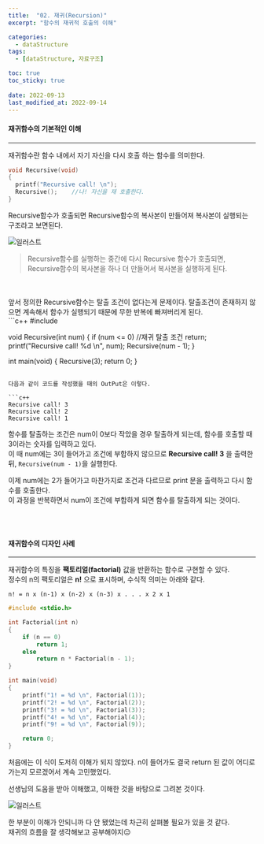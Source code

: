 ```yaml
---
title:  "02. 재귀(Recursion)"
excerpt: "함수의 재귀적 호출의 이해"

categories:
  - dataStructure
tags:
  - [dataStructure, 자료구조]

toc: true
toc_sticky: true
 
date: 2022-09-13
last_modified_at: 2022-09-14
---
```


#### 재귀함수의 기본적인 이해
---

재귀함수란 함수 내에서 자기 자신을 다시 호출 하는 함수를 의미한다.  

```c++
void Recursive(void)
{
  printf("Recursive call! \n");
  Recursive();    //나! 자신을 재 호출한다.
}
```  

Recursive함수가 호출되면 Recursive함수의 복사본이 만들어져 복사본이 실행되는 구조라고 보면된다.

![일러스트](https://user-images.githubusercontent.com/106606698/189888936-013c598b-993e-4f5b-8538-750ea2858202.png)

> Recursive함수를 실행하는 중간에 다시 Recursive 함수가 호출되면, Recursive함수의 복사본을 하나 더 만들어서 복사본을 실행하게 된다.  

<br>
<br>
앞서 정의한 Recursive함수는 탈출 조건이 없다는게 문제이다. 탈출조건이 존재하지 않으면 계속해서 함수가 실행되기 때문에 무한 반복에 빠져버리게 된다.  
<br>
```c++
#include <stdio.h>

void Recursive(int num)
{
	if (num <= 0) //재귀 탈출 조건
		return;
	printf("Recursive call! %d \n", num);
	Recursive(num - 1);
}

int main(void)
{
	Recursive(3);
	return 0;
}
```  

다음과 같이 코드를 작성했을 때의 OutPut은 이렇다.  

```c++
Recursive call! 3
Recursive call! 2
Recursive call! 1
```

함수를 탈출하는 조건은 num이 0보다 작았을 경우 탈출하게 되는데, 함수를 호출할 때 3이라는 숫자를 입력하고 있다.  
이 때 num에는 3이 들어가고 조건에 부합하지 않으므로 **Recursive call! 3** 을 출력한 뒤, `Recursive(num - 1)`을 실행한다. 

이제 num에는 2가 들어가고 마찬가지로 조건과 다르므로 print 문을 출력하고 다시 함수를 호출한다.  
이 과정을 반복하면서 num이 조건에 부합하게 되면 함수를 탈출하게 되는 것이다.  

<br>
<br>

#### 재귀함수의 디자인 사례  
---

재귀함수의 특징을 **팩토리얼(factorial)** 값을 반환하는 함수로 구현할 수 있다.  
정수의 n의 팩토리얼은 **n!** 으로 표시하며, 수식적 의미는 아래와 같다.  

```
n! = n x (n-1) x (n-2) x (n-3) x . . . x 2 x 1
```

```c++
#include <stdio.h>

int Factorial(int n)
{
	if (n == 0)
		return 1;
	else
		return n * Factorial(n - 1);
}

int main(void)
{
	printf("1! = %d \n", Factorial(1));
	printf("2! = %d \n", Factorial(2));
	printf("3! = %d \n", Factorial(3));
	printf("4! = %d \n", Factorial(4));
	printf("9! = %d \n", Factorial(9));

	return 0;
}
```

처음에는 이 식이 도저히 이해가 되지 않았다. n이 들어가도 결국 return 된 값이 어디로 가는지 모르겠어서 계속 고민했었다.
 
선생님의 도움을 받아 이해했고, 이해한 것을 바탕으로 그려본 것이다.  

![일러스트](https://user-images.githubusercontent.com/106606698/190045268-20a75890-02e5-4fb0-9f97-531126d5fa4d.png)

한 부분이 이해가 안되니까 다 안 됐었는데 차근히 살펴볼 필요가 있을 것 같다.  
재귀의 흐름을 잘 생각해보고 공부해야지😑